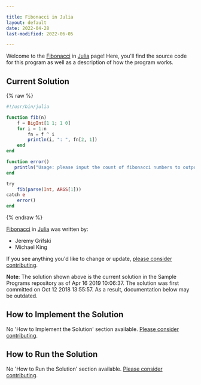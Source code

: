 ```yaml
---

title: Fibonacci in Julia
layout: default
date: 2022-04-28
last-modified: 2022-06-05

---
```


Welcome to the [Fibonacci](https://sampleprograms.io/projects/fibonacci) in [Julia](https://sampleprograms.io/languages/julia) page! Here, you'll find the source code for this program as well as a description of how the program works.

## Current Solution

{% raw %}

```julia
#!/usr/bin/julia

function fib(n)
    f = BigInt[1 1; 1 0]
    for i = 1:n
        fn = f ^ i
        println(i, ": ", fn[2, 1])
    end
end

function error() 
   println("Usage: please input the count of fibonacci numbers to output") 
end

try
    fib(parse(Int, ARGS[1]))
catch e
    error()
end
```

{% endraw %}

[Fibonacci](https://sampleprograms.io/projects/fibonacci) in [Julia](https://sampleprograms.io/languages/julia) was written by:

- Jeremy Grifski
- Michael King

If you see anything you'd like to change or update, [please consider contributing](https://github.com/TheRenegadeCoder/sample-programs).

**Note**: The solution shown above is the current solution in the Sample Programs repository as of Apr 16 2019 10:06:37. The solution was first committed on Oct 12 2018 13:55:57. As a result, documentation below may be outdated.

## How to Implement the Solution

No 'How to Implement the Solution' section available. [Please consider contributing](https://github.com/TheRenegadeCoder/sample-programs-website).

## How to Run the Solution

No 'How to Run the Solution' section available. [Please consider contributing](https://github.com/TheRenegadeCoder/sample-programs-website).